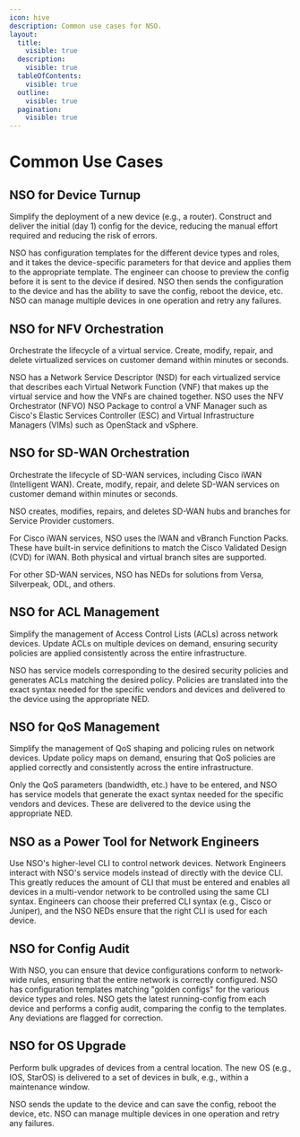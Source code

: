 ```yaml
---
icon: hive
description: Common use cases for NSO.
layout:
  title:
    visible: true
  description:
    visible: true
  tableOfContents:
    visible: true
  outline:
    visible: true
  pagination:
    visible: true
---
```


# Common Use Cases

## **NSO for Device Turnup**

Simplify the deployment of a new device (e.g., a router). Construct and deliver the initial (day 1) config for the device, reducing the manual effort required and reducing the risk of errors.

NSO has configuration templates for the different device types and roles, and it takes the device-specific parameters for that device and applies them to the appropriate template. The engineer can choose to preview the config before it is sent to the device if desired. NSO then sends the configuration to the device and has the ability to save the config, reboot the device, etc. NSO can manage multiple devices in one operation and retry any failures.

## **NSO for NFV Orchestration**

Orchestrate the lifecycle of a virtual service. Create, modify, repair, and delete virtualized services on customer demand within minutes or seconds.

NSO has a Network Service Descriptor (NSD) for each virtualized service that describes each Virtual Network Function (VNF) that makes up the virtual service and how the VNFs are chained together. NSO uses the NFV Orchestrator (NFVO) NSO Package to control a VNF Manager such as Cisco's Elastic Services Controller (ESC) and Virtual Infrastructure Managers (VIMs) such as OpenStack and vSphere.

## **NSO for SD-WAN Orchestration**

Orchestrate the lifecycle of SD-WAN services, including Cisco iWAN (Intelligent WAN). Create, modify, repair, and delete SD-WAN services on customer demand within minutes or seconds.

NSO creates, modifies, repairs, and deletes SD-WAN hubs and branches for Service Provider customers.

For Cisco iWAN services, NSO uses the IWAN and vBranch Function Packs. These have built-in service definitions to match the Cisco Validated Design (CVD) for iWAN. Both physical and virtual branch sites are supported.

For other SD-WAN services, NSO has NEDs for solutions from Versa, Silverpeak, ODL, and others.

## **NSO for ACL Management**

Simplify the management of Access Control Lists (ACLs) across network devices. Update ACLs on multiple devices on demand, ensuring security policies are applied consistently across the entire infrastructure.

NSO has service models corresponding to the desired security policies and generates ACLs matching the desired policy. Policies are translated into the exact syntax needed for the specific vendors and devices and delivered to the device using the appropriate NED.

## **NSO for QoS Management**

Simplify the management of QoS shaping and policing rules on network devices. Update policy maps on demand, ensuring that QoS policies are applied correctly and consistently across the entire infrastructure.

Only the QoS parameters (bandwidth, etc.) have to be entered, and NSO has service models that generate the exact syntax needed for the specific vendors and devices. These are delivered to the device using the appropriate NED.

## **NSO as a Power Tool for Network Engineers**

Use NSO's higher-level CLI to control network devices. Network Engineers interact with NSO's service models instead of directly with the device CLI. This greatly reduces the amount of CLI that must be entered and enables all devices in a multi-vendor network to be controlled using the same CLI syntax. Engineers can choose their preferred CLI syntax (e.g., Cisco or Juniper), and the NSO NEDs ensure that the right CLI is used for each device.

## **NSO for Config Audit**

With NSO, you can ensure that device configurations conform to network-wide rules, ensuring that the entire network is correctly configured. NSO has configuration templates matching "golden configs" for the various device types and roles. NSO gets the latest running-config from each device and performs a config audit, comparing the config to the templates. Any deviations are flagged for correction.

## **NSO for OS Upgrade**

Perform bulk upgrades of devices from a central location. The new OS (e.g., IOS, StarOS) is delivered to a set of devices in bulk, e.g., within a maintenance window.

NSO sends the update to the device and can save the config, reboot the device, etc. NSO can manage multiple devices in one operation and retry any failures.
